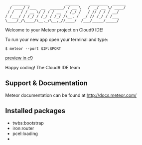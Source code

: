 
       ________                ______     ________  ______
      / ____/ /___  __  ______/ / __ \   /  _/ __ \/ ____/
     / /   / / __ \/ / / / __  / /_/ /   / // / / / __/   
    / /___/ / /_/ / /_/ / /_/ /\__, /  _/ // /_/ / /___   
    \____/_/\____/\__,_/\__,_//____/  /___/_____/_____/   


Welcome to your Meteor project on Cloud9 IDE!

To run your new app open your terminal and type:
   
    $ meteor --port $IP:$PORT

[preview in c9](https://in-the-shop-laureatets.c9.io/ "preview")

Happy coding!
The Cloud9 IDE team

## Support & Documentation

Meteor documentation can be found at http://docs.meteor.com/

## Installed packages
* twbs:bootstrap
* iron:router
* pcel:loading
* 